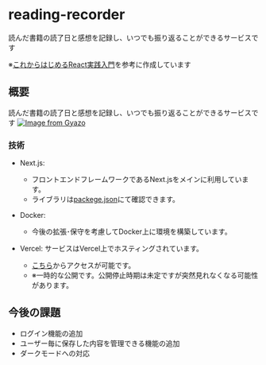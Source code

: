 # reading-recorder
読んだ書籍の読了日と感想を記録し、いつでも振り返ることができるサービスです

※[これからはじめるReact実践入門](https://www.sbcr.jp/product/4815619480/)を参考に作成しています


## 概要
読んだ書籍の読了日と感想を記録し、いつでも振り返ることができるサービスです
[![Image from Gyazo](https://i.gyazo.com/22d90636f9c0946eabd8a5b06b243b81.gif)](https://gyazo.com/22d90636f9c0946eabd8a5b06b243b81)

### 技術
- Next.js:
  - フロントエンドフレームワークであるNext.jsをメインに利用しています。
  - ライブラリは[packege.json](https://github.com/ym5754n/reading-recorder/blob/main/app/package.json)にて確認できます。

- Docker:
  - 今後の拡張･保守を考慮してDocker上に環境を構築しています。

- Vercel: サービスはVercel上でホスティングされています。
  - [こちら](https://ym5754n-reading-recorder-1wtn0u962-ym5754ns-projects.vercel.app/)からアクセスが可能です。
  - ※一時的な公開です。公開停止時期は未定ですが突然見れなくなる可能性があります。

## 今後の課題
- ログイン機能の追加
- ユーザー毎に保存した内容を管理できる機能の追加
- ダークモードへの対応
